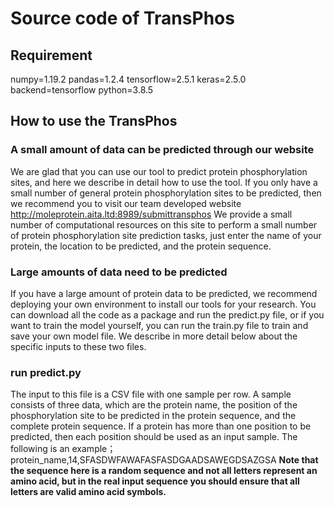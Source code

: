 # Source code of TransPhos


## Requirement

numpy=1.19.2
pandas=1.2.4
tensorflow=2.5.1
keras=2.5.0
backend=tensorflow
python=3.8.5

## How to use the TransPhos 

### A small amount of data can be predicted through our website 
We are glad that you can use our tool to predict protein phosphorylation sites, and here we describe in detail how to use the tool. If you only have a small number of general protein phosphorylation sites to be predicted, then we recommend you to visit our team developed website http://moleprotein.aita.ltd:8989/submittransphos  We provide a small number of computational resources on this site to perform a small number of protein phosphorylation site prediction tasks, just enter the name of your protein, the location to be predicted, and the protein sequence.

### Large amounts of data need to be predicted
If you have a large amount of protein data to be predicted, we recommend deploying your own environment to install our tools for your research. You can download all the code as a package and run the predict.py file, or if you want to train the model yourself, you can run the train.py file to train and save your own model file. We describe in more detail below about the specific inputs to these two files.

### run predict.py
The input to this file is a CSV file with one sample per row. A sample consists of three data, which are the protein name, the position of the phosphorylation site to be predicted in the protein sequence, and the complete protein sequence. If a protein has more than one position to be predicted, then each position should be used as an input sample. The following is an example；
protein_name,14,SFASDWFAWAFASFASDGAADSAWEGDSAZGSA
**Note that the sequence here is a random sequence and not all letters represent an amino acid, but in the real input sequence you should ensure that all letters are valid amino acid symbols.**
